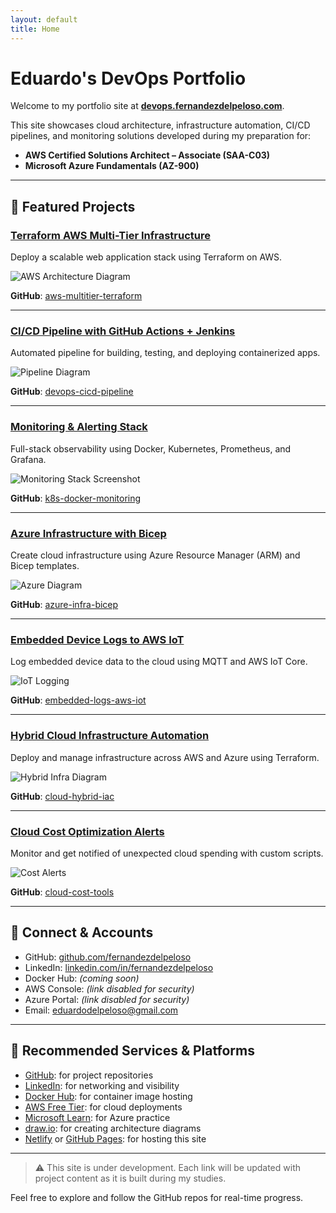 ```yaml
---
layout: default
title: Home
---
```


# Eduardo's DevOps Portfolio

Welcome to my portfolio site at **[devops.fernandezdelpeloso.com](https://devops.fernandezdelpeloso.com)**.

This site showcases cloud architecture, infrastructure automation, CI/CD pipelines, and monitoring solutions developed during my preparation for:

- **AWS Certified Solutions Architect – Associate (SAA-C03)**
- **Microsoft Azure Fundamentals (AZ-900)**

---

## 📁 Featured Projects

### [Terraform AWS Multi-Tier Infrastructure](./projects/aws-multitier-terraform.html)
Deploy a scalable web application stack using Terraform on AWS.

![AWS Architecture Diagram](assets/aws-terraform-diagram-placeholder.png)

**GitHub**: [aws-multitier-terraform](https://github.com/fernandezdelpeloso/aws-multitier-terraform)

---

### [CI/CD Pipeline with GitHub Actions + Jenkins](./projects/devops-cicd-pipeline.html)
Automated pipeline for building, testing, and deploying containerized apps.

![Pipeline Diagram](assets/cicd-pipeline-diagram-placeholder.png)

**GitHub**: [devops-cicd-pipeline](https://github.com/fernandezdelpeloso/devops-cicd-pipeline)

---

### [Monitoring & Alerting Stack](./projects/k8s-docker-monitoring.html)
Full-stack observability using Docker, Kubernetes, Prometheus, and Grafana.

![Monitoring Stack Screenshot](assets/monitoring-stack-placeholder.png)

**GitHub**: [k8s-docker-monitoring](https://github.com/fernandezdelpeloso/k8s-docker-monitoring)

---

### [Azure Infrastructure with Bicep](./projects/azure-infra-bicep.html)
Create cloud infrastructure using Azure Resource Manager (ARM) and Bicep templates.

![Azure Diagram](assets/azure-bicep-diagram-placeholder.png)

**GitHub**: [azure-infra-bicep](https://github.com/fernandezdelpeloso/azure-infra-bicep)

---

### [Embedded Device Logs to AWS IoT](./projects/embedded-logs-aws-iot.html)
Log embedded device data to the cloud using MQTT and AWS IoT Core.

![IoT Logging](assets/embedded-iot-logging-placeholder.png)

**GitHub**: [embedded-logs-aws-iot](https://github.com/fernandezdelpeloso/embedded-logs-aws-iot)

---

### [Hybrid Cloud Infrastructure Automation](./projects/cloud-hybrid-iac.html)
Deploy and manage infrastructure across AWS and Azure using Terraform.

![Hybrid Infra Diagram](assets/hybrid-cloud-placeholder.png)

**GitHub**: [cloud-hybrid-iac](https://github.com/fernandezdelpeloso/cloud-hybrid-iac)

---

### [Cloud Cost Optimization Alerts](./projects/cloud-cost-tools.html)
Monitor and get notified of unexpected cloud spending with custom scripts.

![Cost Alerts](assets/cloud-cost-placeholder.png)

**GitHub**: [cloud-cost-tools](https://github.com/fernandezdelpeloso/cloud-cost-tools)

---

## 🔗 Connect & Accounts

- GitHub: [github.com/fernandezdelpeloso](https://github.com/fernandezdelpeloso)
- LinkedIn: [linkedin.com/in/fernandezdelpeloso](https://linkedin.com/in/fernandezdelpeloso)
- Docker Hub: *(coming soon)*
- AWS Console: *(link disabled for security)*
- Azure Portal: *(link disabled for security)*
- Email: [eduardodelpeloso@gmail.com](mailto:eduardo@fernandezdelpeloso.com)

---

## 🧰 Recommended Services & Platforms

- [GitHub](https://github.com/): for project repositories
- [LinkedIn](https://linkedin.com/): for networking and visibility
- [Docker Hub](https://hub.docker.com/): for container image hosting
- [AWS Free Tier](https://aws.amazon.com/free/): for cloud deployments
- [Microsoft Learn](https://learn.microsoft.com/): for Azure practice
- [draw.io](https://app.diagrams.net/): for creating architecture diagrams
- [Netlify](https://netlify.com/) or [GitHub Pages](https://pages.github.com/): for hosting this site

---

> ⚠️ This site is under development. Each link will be updated with project content as it is built during my studies.

Feel free to explore and follow the GitHub repos for real-time progress.
